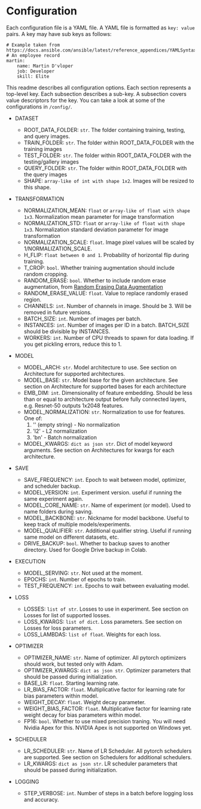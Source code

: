 # Configuration

Each configuration file is a YAML file. A YAML file is formatted as `key: value` pairs. A key may have sub keys as follows:

    # Example taken from https://docs.ansible.com/ansible/latest/reference_appendices/YAMLSyntax.html
    # An employee record
    martin:
        name: Martin D'vloper
        job: Developer
        skill: Elite

This readme describes all configuration options. Each section represents a top-level key. Each subsection describes a sub-key. A subsection covers value descriptors for the key. You can take a look at some of the configurations in `/config/`.

- DATASET
    - ROOT_DATA_FOLDER: `str`. The folder containing training, testing, and query images.
    - TRAIN_FOLDER: `str`. The folder within ROOT_DATA_FOLDER with the training images
    - TEST_FOLDER: `str`. The folder within ROOT_DATA_FOLDER with the testing/gallery images
    - QUERY_FOLDER: `str`. The folder within ROOT_DATA_FOLDER with the query images
    - SHAPE: `array-like of int with shape 1x2`. Images will be resized to this shape.

- TRANSFORMATION
    - NORMALIZATION_MEAN: `float` or `array-like of float with shape 1x3`. Normalization mean parameter for image transformation
    - NORMALIZATION_STD: `float` or `array-like of float with shape 1x3`. Normalization standard deviation parameter for image transformation
    - NORMALIZATION_SCALE: `float`. Image pixel values will be scaled by 1/NORMALIZATION_SCALE. 
    - H_FLIP: `float between 0 and 1`. Probability of horizontal flip during training.
    - T_CROP: `bool`. Whether training augmentation should include random cropping.
    - RANDOM_ERASE: `bool`. Whether to include random erase augmentation, from [Random Erasing Data Augmentation](https://arxiv.org/abs/1708.04896)
    - RANDOM_ERASE_VALUE: `float`. Value to replace randomly erased region.
    - CHANNELS: `int`. Number of channels in image. Should be 3. Will be removed in future versions.
    - BATCH_SIZE: `int`. Number of images per batch.
    - INSTANCES: `int`. Number of images per ID in a batch. BATCH_SIZE should be divisible by INSTANCES.
    - WORKERS: `int`. Number of CPU threads to spawn for data loading. If you get pickling errors, reduce this to 1.

- MODEL
    - MODEL_ARCH: `str`. Model architecture to use. See section on Architecture for supported architectures.
    - MODEL_BASE: `str`. Model base for the given architecture. See section on Architecture for supported bases for each architecture
    - EMB_DIM: `int`. Dimensionality of feature embedding. Should be less than or equal to architecture output before fully connected layers, e.g. Resnet-50 outputs 1x2048 features.
    - MODEL_NORMALIZATION: `str`. Normalization to use for features. One of:
        1. '' (empty string) - No normalization
        2. 'l2' - L2 normalization
        3. 'bn' - Batch normalization
    - MODEL_KWARGS: `dict as json str`. Dict of model keyword arguments. See section on Architectures for kwargs for each architecture.

- SAVE
    - SAVE_FREQUENCY: `int`. Epoch to wait between model, optimizer, and scheduler backup.
    - MODEL_VERSION: `int`. Experiment version. useful if running the same experiment again.
    - MODEL_CORE_NAME: `str`. Name of experiment (or model). Used to name folders during saving.
    - MODEL_BACKBONE: `str`. Nickname for model backbone. Useful to keep track of multiple models/experiments. 
    - MODEL_QUALIFIER: `str`. Additional qualifier string. Useful if running same model on different datasets, etc.
    - DRIVE_BACKUP: `bool`. Whether to backup saves to another directory. Used for Google Drive backup in Colab.

- EXECUTION
    - MODEL_SERVING: `str`. Not used at the moment.
    - EPOCHS: `int`. Number of epochs to train.
    - TEST_FREQUENCY: `int`. Epochs to wait between evaluating model.

- LOSS
    - LOSSES: `list of str`. Losses to use in experiment. See section on Losses for list of supported losses.
    - LOSS_KWARGS: `list of dict`. Loss parameters. See section on Losses for loss parameters.
    - LOSS_LAMBDAS: `list of float`. Weights for each loss.

- OPTIMIZER
    - OPTIMIZER_NAME: `str`. Name of optimizer. All pytorch optimizers should work, but tested only with Adam. 
    - OPTIMIZER_KWARGS: `dict as json str`. Optimizer parameters that should be passed during initialization.
    - BASE_LR: `float`. Starting learning rate.
    - LR_BIAS_FACTOR: `float`. Multiplicative factor for learning rate for bias parameters within model.
    - WEIGHT_DECAY: `float`. Weight decay parameter.
    - WEIGHT_BIAS_FACTOR: `float`. Multiplicative factor for learning rate weight decay for bias parameters within model.
    - FP16: `bool`. Whether to use mixed precision traning. You will need Nvidia Apex for this. NVIDIA Apex is not supported on Windows yet.

- SCHEDULER
    - LR_SCHEDULER: `str`. Name of LR Scheduler. All pytorch schedulers are supported. See section on Schedulers for additional schedulers.
    - LR_KWARGS: `dict as json str`. LR scheduler parameters that should be passed during initialization.

- LOGGING
    - STEP_VERBOSE: `int`. Number of steps in a batch before logging loss and accuracy.
